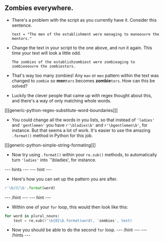 ## Zombies everywhere.

- There's a problem with the script as you currently have it. Consider this sentence.

	```
	text = "The men of the establishment were managing to manoeuvre the mentors."
	```

- Change the text in your script to the one above, and run it again. This time your text will look a little odd.

	```
	The zombies of the establishzombiest were zombieaging to zombieoeuvre the zombiestors.
	```

- That's way too many zombies! Any `man` or `men` pattern within the text was changed to `zombie` so **men**`tors` becomes **zombie**`tors`. How can this be solved?

- Luckily the clever people that came up with regex thought about this, and there's a way of only matching whole words.

[[[generic-python-regex-substitute-word-boundaries]]]

- You could change all the words in you lists, so that instead of `'ladies'` and `'gentlemen'` you have `r'\bladies\b'` and `r'\bgentlemen\b'`, for instance. But that seems a lot of work. It's easier to use the amazing `.format()` method in Python for this job.

[[[generic-python-simple-string-formating]]]

- Now try using `.format()` within your `re.sub()` methods, to automatically turn `'ladies'` into `'\bladies\', for instance.

--- hints --- --- hint ---
- Here's how you can set up the pattern you are after.
```python
r'\b{0}\b'.format(word)
```
--- /hint --- --- hint ---
- Within one of your `for` loop, this would then look like this:
```python
for word in plural_nouns:
	text = re.sub(r'\b{0}\b.format(word), 'zombies', text)
```
- Now you should be able to do the second `for` loop.
--- /hint --- --- /hints ---
